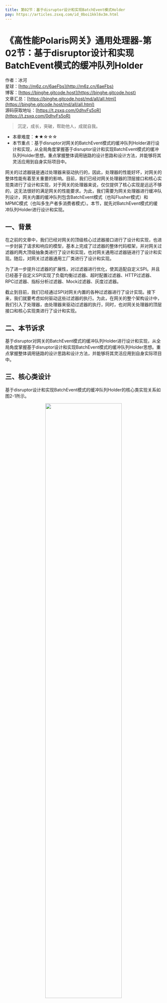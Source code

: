```yaml
---
title: 第02节：基于disruptor设计和实现BatchEvent模式Holder
pay: https://articles.zsxq.com/id_0boi1kkl6v3m.html
---
```


# 《高性能Polaris网关》通用处理器-第02节：基于disruptor设计和实现BatchEvent模式的缓冲队列Holder

作者：冰河
<br/>星球：[http://m6z.cn/6aeFbs](http://m6z.cn/6aeFbs)
<br/>博客：[https://binghe.gitcode.host](https://binghe.gitcode.host)
<br/>文章汇总：[https://binghe.gitcode.host/md/all/all.html](https://binghe.gitcode.host/md/all/all.html)
<br/>源码获取地址：[https://t.zsxq.com/0dhvFs5oR](https://t.zsxq.com/0dhvFs5oR)

> 沉淀，成长，突破，帮助他人，成就自我。

* 本章难度：★★☆☆☆
* 本节重点：基于disruptor对网关的BatchEvent模式的缓冲队列Holder进行设计和实现，从全局角度掌握基于disruptor设计和实现BatchEvent模式的缓冲队列Holder思想。重点掌握整体调用链路的设计思路和设计方法，并能够将其灵活应用到自身实际项目中。

网关的过滤器链是通过处理器来驱动执行的，因此，处理器的性能好坏，对网关的整体性能有着至关重要的影响。目前，我们已经对网关处理器的顶层接口和核心实现类进行了设计和实现，对于网关的处理器来说，仅仅提供了核心实现是远远不够的，这无法很好的满足网关的性能要求。为此，我们需要为网关处理器进行缓冲队列设计，网关内置的缓冲队列包含BatchEvent模式（也叫Flusher模式）和MPMC模式（也叫多生产者多消费者模式）。本节，就先对BatchEvent模式的缓冲队列Holder进行设计和实现。

## 一、背景

在之前的文章中，我们已经对网关的顶级核心过滤器接口进行了设计和实现，也进一步封装了请求和响应的模型，基本上完成了过滤器的整体代码框架，并对网关过滤器的两大顶级抽象类进行了设计和实现，也对网关通用过滤器链进行了设计和实现。随后，对网关过滤器通用工厂类进行了设计和实现。

为了进一步提升过滤器的扩展性，对过滤器进行优化，使其适配自定义SPI。并且已经基于自定义SPI实现了负载均衡过滤器、超时配置过滤器、HTTP过滤器、RPC过滤器、指标分析过滤器、Mock过滤器、灰度过滤器。

截止到目前，我们已经通过SPI对网关内置的各种过滤器进行了设计实现。接下来，我们就要考虑如何驱动这些过滤器的执行。为此，在网关的整个架构设计中，我们引入了处理器，由处理器来驱动过滤器的执行，同时，也对网关处理器的顶层接口和核心实现类进行了设计和实现。

## 二、本节诉求

基于disruptor对网关的BatchEvent模式的缓冲队列Holder进行设计和实现，从全局角度掌握基于disruptor设计和实现BatchEvent模式的缓冲队列Holder思想。重点掌握整体调用链路的设计思路和设计方法，并能够将其灵活应用到自身实际项目中。

## 三、核心类设计

基于disruptor设计和实现BatchEvent模式的缓冲队列Holder的核心类实现关系如图2-1所示。

<div align="center">
    <img src="https://binghe.gitcode.host/images/project/gateway/2025-06-23-001.png?raw=true" width="70%">
    <br/>
</div>

可以看到，基于disruptor设计和实现BatchEvent模式的缓冲队列Holder的核心类时，主要使用到了disruptor中的EventFactory接口、EventTranslatorOneArg接口、ExceptionHandler接口和WorkHandler接口。同时，在整个实现过程中，我们自己实现了Holder类来通过泛型封装event事件，也定义了事件监听器接口EventListener。

**注意：这里重点给大家展示通用核心处理器，其他代码的实现细节，大家可以自行到本节对应的源码分支进行查看，这里不再赘述。**

## 四、编码实现

本节，就基于disruptor对网关的BatchEvent模式的缓冲队列Holder类进行实现，其他代码的实现细节，大家可以自行到本节对应的源码分支进行查看，这里不再赘述。

**（1）定义EventListener接口**

EventListener接口是自定义的事件监听器接口，会在HolderWorkHandler和HolderExceptionHandler类中回调EventListener接口的方法。

源码详见：polaris-processor-api工程下的io.binghe.polaris.processor.api.concurrent.queue.batchevent.listener.EventListener。

## 查看完整文章

加入[冰河技术](https://public.zsxq.com/groups/48848484411888.html)知识星球，解锁完整技术文章、小册、视频与完整代码
